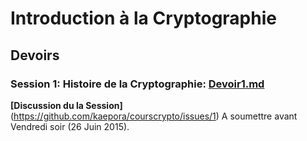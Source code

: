 # Introduction à la Cryptographie
## Devoirs

### Session 1: Histoire de la Cryptographie: [Devoir1.md](https://github.com/kaepora/courscrypto/blob/master/devoirs/Devoir1.md)
**[Discussion du la Session]**(https://github.com/kaepora/courscrypto/issues/1)
A soumettre avant Vendredi soir (26 Juin 2015).
